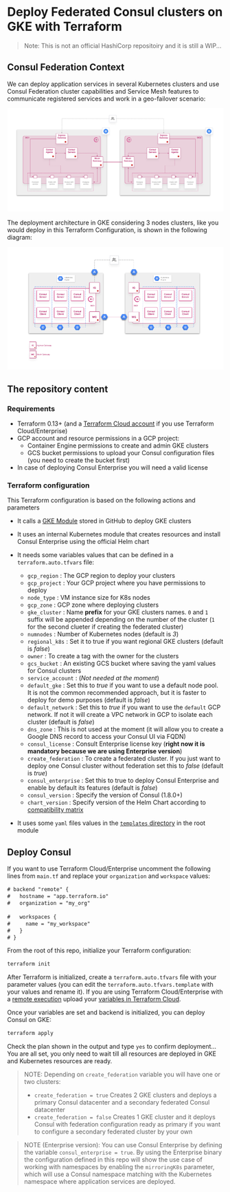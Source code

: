 # Deploy Federated Consul clusters on GKE with Terraform

> Note: This is not an official HashiCorp repositoiry and it is still a WIP...

## Consul Federation Context
We can deploy application services in several Kubernetes clusters and use Consul Federation cluster capabilities and Service Mesh features to communicate registered services and work in a geo-failover scenario:

![Consul Service Mesh Federation](./docs/Consul-Services-Federation-Hashicups.png)

The deployment architecture in GKE considering 3 nodes clusters, like you would deploy in this Terraform Configuration, is shown in the following diagram:

![Consul 3 nodes GKE deployment](./docs/Consul-GKE-Deployment.png)

## The repository content

### Requirements

* Terraform 0.13+ (and a [Terraform Cloud account](https://app.terraform.io/signup/account) if you use Terraform Cloud/Enterprise)
* GCP account and resource permissions in a GCP project:
  * Container Engine permissions to create and admin GKE clusters
  * GCS bucket permissions to upload your Consul configuration files (you need to create the bucket first)
* In case of deploying Consul Enterprise you will need a valid license

### Terraform configuration
This Terraform configuration is based on the following actions and parameters

* It calls a [GKE Module](https://github.com/dcanadillas/dcanadillas-tf-gke) stored in GitHub to deploy GKE clusters
* It uses an internal Kubernetes module that creates resources and install Consul Enterprise using the official Helm chart
* It needs some variables values that can be defined in a `terraform.auto.tfvars` file:
  * `gcp_region` : The GCP region to deploy your clusters
  * `gcp_project` : Your GCP project where you have permissions to deploy
  * `node_type` : VM instance size for K8s nodes
  * `gcp_zone` : GCP zone where deploying clusters
  * `gke_cluster` : Name **prefix** for your GKE clusters names. `0` and `1` suffix will be appended depending on the number of the cluster (`1` for the second clueter if creating the federated cluster)
  * `numnodes` : Number of Kubernetes nodes (default is *3*)
  * `regional_k8s` : Set it to true if you want regional GKE clusters (default is *false*)
  * `owner` : To create a tag with the owner for the clusters
  * `gcs_bucket` : An existing GCS bucket where saving the yaml values for Consul clusters
  * `service_account` : (*Not needed at the moment*)
  * `default_gke` : Set this to *true* if you want to use a default node pool. It is not the common recommended approach, but it is faster to deploy for demo purposes (default is *false*)
  * `default_network` : Set this to *true* if you want to use the `default` GCP network. If not it will create a VPC network in GCP to isolate each cluster (default is *false*)
  * `dns_zone` : This is not used at the moment (it will allow you to create a Google DNS record to access your Consul UI via FQDN)
  * `consul_license` : Consult Enterprise license key (**right now it is mandatory because we are using Enterprise version**)
  * `create_federation` : To create a federated cluster. If you just want to deploy one Consul cluster without federation set this to *false* (default is *true*)
  * `consul_enterprise` : Set this to true to deploy Consul Enterprise and enable by default its features (default is *false*)
  * `consul_version` : Specify the version of Consul (1.8.0+)
  * `chart_version` : Specify version of the Helm Chart according to [compatibility matrix](https://www.consul.io/docs/k8s/upgrade/compatibility)

* It uses some `yaml` files values  in the [`templates` directory](./templates) in the root module

## Deploy Consul

If you want to use Terraform Cloud/Enterprise uncomment the following lines from `main.tf` and replace your `organization` and `workspace` values:
  ```
  # backend "remote" {
  #   hostname = "app.terraform.io"
  #   organization = "my_org"

  #   workspaces {
  #     name = "my_workspace"
  #   }
  # }
  ```

From the root of this repo, initialize your Terraform configuration:
```bash
terraform init
```

After Terraform is initialized, create a `terraform.auto.tfvars` file with your parameter values (you can edit the `terraform.auto.tfvars.template` with your values and rename it). If you are using Terraform Cloud/Enterprise with a [remote execution](https://www.terraform.io/docs/cloud/run/index.html) upload your [variables in Terraform Cloud](https://www.terraform.io/docs/cloud/workspaces/variables.html).

Once your variables are set and backend is initialized, you can deploy Consul on GKE:

```bash
terraform apply
```

Check the plan shown in the output and type `yes` to confirm deployment... You are all set, you only need to wait till all resources are deployed in GKE and Kubernetes resources are ready.

> NOTE: Depending on `create_federation` variable you will have one or two clusters:
> * `create_federation = true` Creates 2 GKE clusters and deploys a primary Consul datacenter and a secondary federated Consul datacenter
> * `create_federation = false` Creates 1 GKE cluster and it deploys Consul with federation configuration ready as primary if you want to configure a secondary federated cluster by your own

> NOTE (Enterprise version): You can use Consul Enterprise by defining the variable `consul_enterprise = true`. By using the Enterprise binary the configuration defined in this repo will show the use case of working with namespaces by enabling the `mirroringK8s` parameter, which will use a Consul namespace matching with the Kubernetes namespace where application services are deployed. 

